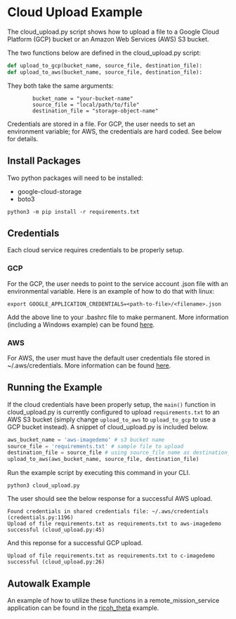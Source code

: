 <!--
Copyright (c) 2021 Boston Dynamics, Inc.  All rights reserved.

Downloading, reproducing, distributing or otherwise using the SDK Software
is subject to the terms and conditions of the Boston Dynamics Software
Development Kit License (20191101-BDSDK-SL).
-->

# Cloud Upload Example

The cloud_upload.py script shows how to upload a file to a Google Cloud Platform (GCP) bucket or an Amazon Web Services (AWS) S3 bucket. 

The two functions below are defined in the cloud_upload.py script:
```python
def upload_to_gcp(bucket_name, source_file, destination_file):
def upload_to_aws(bucket_name, source_file, destination_file):
```
They both take the same arguments:
```
        bucket_name = "your-bucket-name"
        source_file = "local/path/to/file"
        destination_file = "storage-object-name"
```

Credentials are stored in a file.  For GCP, the user needs to set an environment variable; for AWS, the credentials are hard coded.  See below for details.

## Install Packages
Two python packages will need to be installed:

- google-cloud-storage
- boto3

```
python3 -m pip install -r requirements.txt
```

## Credentials
Each cloud service requires credentials to be properly setup. 

### GCP

For the GCP, the user needs to point to the service account .json file with an environmental variable. Here is an example of how to do that with linux:
```
export GOOGLE_APPLICATION_CREDENTIALS=<path-to-file>/<filename>.json
```
Add the above line to your .bashrc file to make permanent. More information (including a Windows example) can be found [here](https://cloud.google.com/docs/authentication/production#linux-or-macos).

### AWS 

For AWS, the user must have the default user credentials file stored in ~/.aws/credentials. More information can be found [here](https://boto3.amazonaws.com/v1/documentation/api/latest/guide/configuration.html).

## Running the Example
If the cloud credentials have been properly setup, the `main()` function in cloud_upload.py is currently configured to upload `requirements.txt` to an AWS S3 bucket (simply change `upload_to_aws` to `upload_to_gcp` to use a GCP bucket instead). A snippet of cloud_upload.py is included below.

```python
aws_bucket_name = 'aws-imagedemo' # s3 bucket name
source_file = 'requirements.txt' # sample file to upload
destination_file = source_file # using source_file name as destination_file name
upload_to_aws(aws_bucket_name, source_file, destination_file)
```

Run the example script by executing this command in your CLI.
```
python3 cloud_upload.py
```

The user should see the below response for a successful AWS upload.
```
Found credentials in shared credentials file: ~/.aws/credentials (credentials.py:1196)
Upload of file requirements.txt as requirements.txt to aws-imagedemo successful (cloud_upload.py:45)
```

And this reponse for a successful GCP upload.
```
Upload of file requirements.txt as requirements.txt to c-imagedemo successful (cloud_upload.py:26)
```

## Autowalk Example

An example of how to utilize these functions in a remote_mission_service application can be found in the [ricoh_theta](../ricoh_theta/README.md) example.
